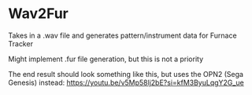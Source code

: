 # Wav2Fur
Takes in a .wav file and generates pattern/instrument data for Furnace Tracker

Might implement .fur file generation, but this is not a priority

The end result should look something like this, but uses the OPN2 (Sega Genesis) instead:
https://youtu.be/v5Mp58lj2bE?si=kfM3ByuLqgY2G_ue